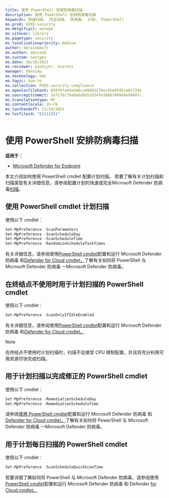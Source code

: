 ```yaml
---
title: 使用 PowerShell 安排防病毒扫描
description: 使用 PowerShell 安排防病毒扫描
keywords: 快速扫描， 完全扫描， 防病毒， 计划， PowerShell
ms.prod: m365-security
ms.mktglfcycl: manage
ms.sitesec: library
ms.pagetype: security
ms.localizationpriority: medium
author: denisebmsft
ms.author: deniseb
ms.custom: nextgen
ms.date: 10/18/2021
ms.reviewer: pauhijbr, ksarens
manager: dansimp
ms.technology: mde
ms.topic: how-to
ms.collection: M365-security-compliance
ms.openlocfilehash: 03978feb5a9d0ca98d432fbec91e0fd5ce83724e
ms.sourcegitcommit: 1ef176c79a0e6dbb51834fe30807409d4e94847c
ms.translationtype: MT
ms.contentlocale: zh-CN
ms.lasthandoff: 11/19/2021
ms.locfileid: "61111251"
---
```

# <a name="schedule-antivirus-scans-using-powershell"></a>使用 PowerShell 安排防病毒扫描

**适用于：**

- [Microsoft Defender for Endpoint](/microsoft-365/security/defender-endpoint/)

本文介绍如何使用 PowerShell cmdlet 配置计划扫描。 若要了解有关计划扫描和扫描类型有关详细信息，请参阅配置计划的快速或完全Microsoft Defender 防病毒[扫描](schedule-antivirus-scans.md)。 

## <a name="use-powershell-cmdlets-to-schedule-scans"></a>使用 PowerShell cmdlet 计划扫描

使用以下 cmdlet：

```PowerShell
Set-MpPreference -ScanParameters
Set-MpPreference -ScanScheduleDay
Set-MpPreference -ScanScheduleTime
Set-MpPreference -RandomizeScheduleTaskTimes

```

有关详细信息，请参阅使用[PowerShell cmdlet](use-powershell-cmdlets-microsoft-defender-antivirus.md)配置和运行 Microsoft Defender 防病毒 和[Defender for Cloud cmdlet，](/powershell/module/defender/)了解有关如何将 PowerShell 与 Microsoft Defender 防病毒 一Microsoft Defender 防病毒。

## <a name="powershell-cmdlets-for-scheduling-scans-when-an-endpoint-is-not-in-use"></a>在终结点不使用时用于计划扫描的 PowerShell cmdlet

使用以下 cmdlet：

```PowerShell
Set-MpPreference -ScanOnlyIfIdleEnabled
```

有关详细信息，请参阅使用[PowerShell cmdlet](use-powershell-cmdlets-microsoft-defender-antivirus.md)配置和运行 Microsoft Defender 防病毒 和[Defender for Cloud cmdlet。](/powershell/module/defender/)

> [!NOTE]
> 在终结点不使用时计划扫描时，扫描不会接受 CPU 限制配置，并且将充分利用可用资源尽快完成扫描。

## <a name="powershell-cmdlets-for-scheduling-scans-to-complete-remediation"></a>用于计划扫描以完成修正的 PowerShell cmdlet

使用以下 cmdlet：

```PowerShell
Set-MpPreference -RemediationScheduleDay
Set-MpPreference -RemediationScheduleTime
```

请参阅[使用 PowerShell cmdlet](use-powershell-cmdlets-microsoft-defender-antivirus.md)配置和运行 Microsoft Defender 防病毒 和[Defender for Cloud cmdlet，](/powershell/module/defender/)了解有关如何将 PowerShell 与 Microsoft Defender 防病毒 一Microsoft Defender 防病毒。

## <a name="powershell-cmdlets-for-scheduling-daily-scans"></a>用于计划每日扫描的 PowerShell cmdlet

使用以下 cmdlet：

```PowerShell
Set-MpPreference -ScanScheduleQuickScanTime
```

若要详细了解如何将 PowerShell 与 Microsoft Defender 防病毒，请参阅使用[PowerShell cmdlet](use-powershell-cmdlets-microsoft-defender-antivirus.md)配置和运行 Microsoft Defender 防病毒 和 Defender [for Cloud cmdlet。](/powershell/module/defender/)
